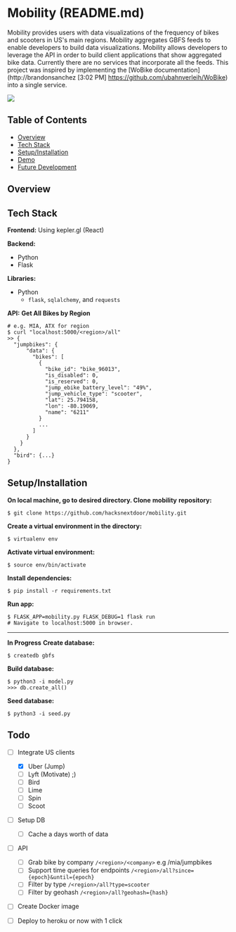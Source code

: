 # Mobility (README.md)
Mobility provides users with data visualizations of the frequency of bikes and scooters in US's main regions.  Mobility aggregates GBFS feeds to enable developers to build data visualizations.  Mobility allows developers to leverage the API in order to build client applications that show aggregated bike data.  Currently there are no services that incorporate all the feeds.  This project was inspired by implementing the [WoBike documentation](http://brandonsanchez [3:02 PM] https://github.com/ubahnverleih/WoBike) into a single service.


![](https://imgur.com/ksTpEHQ)

## Table of Contents
- [Overview](https://github.com/Brandon05/mobility/blob/master/README.md#overview)
- [Tech Stack](https://github.com/Brandon05/mobility/blob/master/README.md#techstack)
- [Setup/Installation](https://github.com/Brandon05/mobility/blob/master/README.md#installation)
- [Demo](https://github.com/Brandon05/mobility/blob/master/README.md#demo)
- [Future Development](https://github.com/Brandon05/mobility/blob/master/README.md#future)
## Overview
## Tech Stack

**Frontend:** Using kepler.gl (React)

**Backend:** 

- Python 
- Flask

**Libraries:**

- Python
    - `flask`, `sqlalchemy`, and `requests`

**API:** 
**Get All Bikes by Region**

    # e.g. MIA, ATX for region
    $ curl "localhost:5000/<region>/all" 
    >> {
      "jumpbikes": {
          "data": {
            "bikes": [
              {
                "bike_id": "bike_96013", 
                "is_disabled": 0, 
                "is_reserved": 0, 
                "jump_ebike_battery_level": "49%", 
                "jump_vehicle_type": "scooter", 
                "lat": 25.794158, 
                "lon": -80.19069, 
                "name": "6211"
              }
              ...
            ]
          }
        }
      },
      "bird": {...}
    }
## Setup/Installation

**On local machine, go to desired directory. Clone** **mobility** **repository:**

    $ git clone https://github.com/hacksnextdoor/mobility.git

**Create a virtual environment in the directory:**

    $ virtualenv env

**Activate virtual environment:**

    $ source env/bin/activate

**Install dependencies:**

    $ pip install -r requirements.txt

**Run app:**

    $ FLASK_APP=mobility.py FLASK_DEBUG=1 flask run
    # Navigate to localhost:5000 in browser.
----------

**In Progress** 
**Create database:**

    $ createdb gbfs

**Build database:**

    $ python3 -i model.py
    >>> db.create_all()

**Seed database:**

    $ python3 -i seed.py
## Todo
- [ ] Integrate US clients
    - [x] Uber (Jump)
    - [ ] Lyft (Motivate) ;)
    - [ ] Bird
    - [ ] Lime
    - [ ] Spin
    - [ ] Scoot
- [ ] Setup DB 
    - [ ] Cache a days worth of data
- [ ] API
    - [ ] Grab bike by company `/<region>/<company>` e.g /mia/jumpbikes
    - [ ] Support time queries for endpoints `/<region>/all?since={epoch}&until={epoch}`
    - [ ] Filter by type `/<region>/all?type=scooter`
    - [ ] Filter by geohash `/<region>/all?geohash={hash}`
- [ ] Create Docker image
- [ ] Deploy to heroku or now with 1 click

